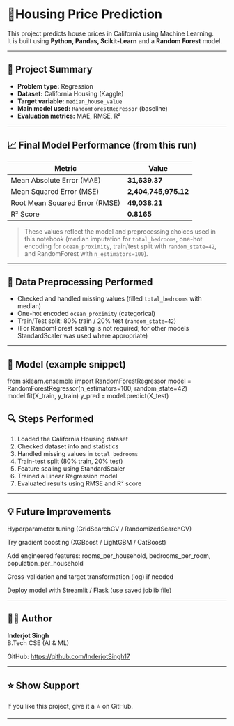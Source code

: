 # 🏡Housing Price Prediction

This project predicts house prices in California using Machine Learning.  
It is built using **Python, Pandas, Scikit-Learn** and a **Random Forest** model.

---

## 📌 Project Summary

- **Problem type:** Regression  
- **Dataset:** California Housing (Kaggle)  
- **Target variable:** `median_house_value`  
- **Main model used:** `RandomForestRegressor` (baseline)  
- **Evaluation metrics:** MAE, RMSE, R²

---

## 📈 Final Model Performance (from this run)

| Metric | Value |
|--------|-------|
| Mean Absolute Error (MAE) | **31,639.37** |
| Mean Squared Error (MSE) | **2,404,745,975.12** |
| Root Mean Squared Error (RMSE) | **49,038.21** |
| R² Score | **0.8165** |

> These values reflect the model and preprocessing choices used in this notebook (median imputation for `total_bedrooms`, one-hot encoding for `ocean_proximity`, train/test split with `random_state=42`, and RandomForest with `n_estimators=100`).

---

## 🧹 Data Preprocessing Performed

- Checked and handled missing values (filled `total_bedrooms` with median)  
- One-hot encoded `ocean_proximity` (categorical)  
- Train/Test split: 80% train / 20% test (`random_state=42`)  
- (For RandomForest scaling is not required; for other models StandardScaler was used where appropriate)

---

## 🤖 Model (example snippet)

from sklearn.ensemble import RandomForestRegressor
model = RandomForestRegressor(n_estimators=100, random_state=42)
model.fit(X_train, y_train)
y_pred = model.predict(X_test)


## 🔍 Steps Performed

1. Loaded the California Housing dataset
2. Checked dataset info and statistics
3. Handled missing values in `total_bedrooms`
4. Train-test split (80% train, 20% test)
5. Feature scaling using StandardScaler
6. Trained a Linear Regression model
7. Evaluated results using RMSE and R² score

---

## 💡 Future Improvements
Hyperparameter tuning (GridSearchCV / RandomizedSearchCV)

Try gradient boosting (XGBoost / LightGBM / CatBoost)

Add engineered features: rooms_per_household, bedrooms_per_room, population_per_household

Cross-validation and target transformation (log) if needed

Deploy model with Streamlit / Flask (use saved joblib file)

---

## 👨‍💻 Author
**Inderjot Singh**  
B.Tech CSE (AI & ML)  

GitHub: https://github.com/InderjotSingh17  

---

## ⭐ Show Support
If you like this project, give it a ⭐ on GitHub.

---


